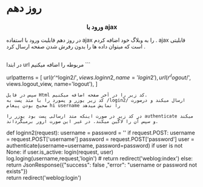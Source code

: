 #  روز دهم

### <center> ورود با ajax </center>

در روز  دهم قابلیت ورود با استفاده ajax را به وبلاگ خود اضافه کردم .
ajax قابلیتی است که میتوان داده ها را بدون رفرش شدن صفحه ارسال کرد .

<br>
 در ابتدا url مربوطه را اضافه میکنیم
```

urlpatterns = [
    url(r'^login2/$', views.loginn2, name='login2'),
    url(r'^logout/$', views.logout_view, name='logout'),
]

```
سپس در فایل Html کد زیر را در آخر صفحه اضافه میکنیم.
کد زیر یوزر و پسورد را با متد پست به /login2/ ارسال میکند و درصورت صحیح بودن پیغام hi username را نمایش میدهد
```
<script>
    
        $(document).on('submit','#login_form', function(e){
          e.preventDefault();
          var user = $('#username').val();
          $.ajax({
            type:'POST',
            url : '/login2/',
            data:{
              username:$('#username').val(),
              password:$('#password').val(),
              csrfmiddlewaretoken: $('input[name = csrfmiddlewaretoken ]').val(),
            },
            success: function(){
                $('#Hiusername').text(`hi ${user}`);
                $('.login-text').text(' ');
                $('#login').modal('toggle');
                $('#login').removeClass('in');
                $('#login').attr("aria-hidden","true");
                $('#login').css("display", "none");
                $('.modal-backdrop').remove();
                $('body').removeClass('modal-open');
                setTimeout(function(){},2000);
            },
            error: function(error){
               alert("username or password doesnt exist");
               }
          });
  
        });
      </script>
```
در کد زیر در صورت اینکه متد ارسالی پست بود یوزر را authenticate میکند و سپس آن را لاگین میکند. در غیر این صورت ارور برمیگرداند.
```
def loginn2(request):
    username = password = ''
    if request.POST:
        username = request.POST['username']
        password = request.POST['password']
        user = authenticate(username=username, password=password)
        if user is not None:
            if user.is_active:
                login(request, user)
                log.loging(username,request,'login')
                # return redirect('weblog:index')
        else: 
            return JsonResponse({"success": false ,"error": "username or password not exists"})        
    return redirect('weblog:login')
```